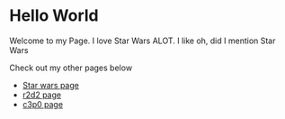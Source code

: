 # Hello World 

Welcome to my Page. I love Star Wars ALOT. I like oh, did I mention Star Wars


Check out my other pages below

 - [Star wars page](starwars.md)
 - [r2d2 page](c3po.md)
 - [c3p0 page](c3p0.md)
